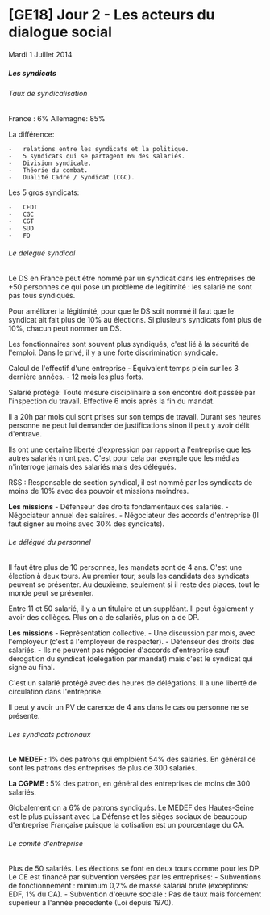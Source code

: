 # [GE18] Jour 2 - Les acteurs du dialogue social

Mardi 1 Juillet 2014

##### Les syndicats

###### Taux de syndicalisation

France : 6%
Allemagne: 85%

La différence:

    -   relations entre les syndicats et la politique.
	-   5 syndicats qui se partagent 6% des salariés.
	-   Division syndicale.
	-   Théorie du combat.
	-   Dualité Cadre / Syndicat (CGC).

Les 5 gros syndicats:

    -   CFDT
	-   CGC
	-   CGT
	-   SUD
	-   FO

###### Le delegué syndical

Le DS en France peut être nommé par un syndicat dans les entreprises de +50
personnes ce qui pose un problème de légitimité : les salarié ne sont pas tous
syndiqués.

Pour améliorer la légitimité, pour que le DS soit nommé il faut que le syndicat
ait fait plus de 10% au élections. Si plusieurs syndicats font plus de 10%,
chacun peut nommer un DS.

Les fonctionnaires sont souvent plus syndiqués, c'est lié à la sécurité de
l'emploi. Dans le privé, il y a une forte discrimination syndicale.

Calcul de l'effectif d'une entreprise
    - Équivalent temps plein sur les 3 dernière années.
    - 12 mois les plus forts.

Salarié protégé: Toute mesure disciplinaire a son encontre doit passée par
l'inspection du travail. Effective 6 mois après la fin du mandat.

Il a 20h par mois qui sont prises sur son temps de travail. Durant ses heures
personne ne peut lui demander de justifications sinon il peut y avoir délit
d'entrave.

Ils ont une certaine liberté d'expression par rapport a l'entreprise que les
autres salariés n'ont pas. C'est pour cela par exemple que les médias n'interroge
jamais des salariés mais des délégués.

RSS : Responsable de section syndical, il est nommé par les syndicats de moins
de 10% avec des pouvoir et missions moindres.

**Les missions**
    - Défenseur des droits fondamentaux des salariés.
    - Négociateur annuel des salaires.
    - Négociateur des accords d'entreprise (Il faut signer au moins avec 30%
      des syndicats).

###### Le délégué du personnel

Il faut être plus de 10 personnes, les mandats sont de 4 ans. C'est une élection
à deux tours. Au premier tour, seuls les candidats des syndicats peuvent se
présenter. Au deuxième, seulement si il reste des places, tout le monde peut se
présenter.

Entre 11 et 50 salarié, il y a un titulaire et un suppléant. Il peut également y
avoir des collèges. Plus on a de salariés, plus on a de DP.

**Les missions**
    - Représentation collective.
    - Une discussion par mois, avec l'employeur (c'est à l'employeur de
      respecter).
    - Défenseur des droits des salariés.
    - Ils ne peuvent pas négocier d'accords d'entreprise sauf dérogation du
      syndicat (delegation par mandat) mais c'est le syndicat qui signe au
      final.

C'est un salarié protégé avec des heures de délégations. Il a une liberté de
circulation dans l'entreprise.

Il peut y avoir un PV de carence de 4 ans dans le cas ou personne ne se
présente.

###### Les syndicats patronaux

**Le MEDEF :** 1% des patrons qui emploient 54% des salariés. En général ce sont les
patrons des entreprises de plus de 300 salariés.

**La CGPME :** 5% des patron, en général des entreprises de moins de 300 salariés.

Globalement on a 6% de patrons syndiqués. Le MEDEF des Hautes-Seine est le plus
puissant avec La Défense et les sièges sociaux de beaucoup d'entreprise
Française puisque la cotisation est un pourcentage du CA.

###### Le comité d'entreprise

Plus de 50 salariés. Les élections se font en deux tours comme pour les DP. Le
CE est financé par subvention versées par les entreprises:
    - Subventions de fonctionnement : minimum 0,2% de masse salarial brute (exceptions: EDF, 1% du CA).
    - Subvention d'œuvre sociale : Pas de taux mais forcement supérieur à
      l'année precedente (Loi depuis 1970).
